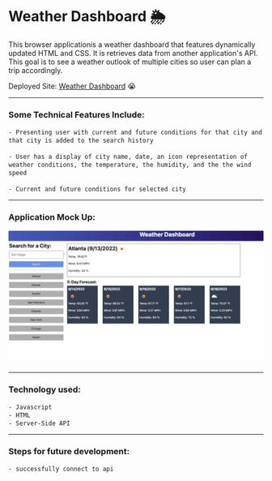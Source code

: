 # Weather Dashboard :sun_behind_rain_cloud:

This browser applicationis a weather dashboard that features dynamically updated HTML and CSS. It is retrieves data from another application's API. This goal is to see a weather outlook of multiple cities
so user can plan a trip accordingly.

Deployed Site: [Weather Dashboard](https://armandosjunior.github.io/Weather-Dashboard/) :sob:

---

### **Some Technical Features Include:**
```
- Presenting user with current and future conditions for that city and that city is added to the search history

- User has a display of city name, date, an icon representation of weather conditions, the temperature, the humidity, and the the wind speed

- Current and future conditions for selected city
```
---

### **Application Mock Up:**
![Image of Project](./assets/images/mockup6.png)

---
### **Technology used:**
```
- Javascript
- HTML
- Server-Side API
```

---

### **Steps for future development:**
```
- successfully connect to api 
```
